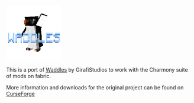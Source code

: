 ![](https://raw.githubusercontent.com/GirafiStudios/Waddles/refs/heads/master/common/src/main/resources/assets/waddles/logo.png)

This is a port of [Waddles](https://github.com/GirafiStudios/Waddles) by GirafiStudios to work with the Charmony suite of mods on fabric.

More information and downloads for the original project can be found on [CurseForge](https://minecraft.curseforge.com/projects/waddles)